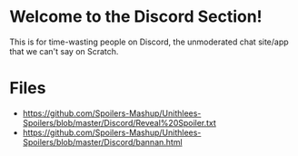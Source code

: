 # Welcome to the Discord Section!
This is for time-wasting people on Discord, the unmoderated chat site/app that we can't say on Scratch.
# Files
- https://github.com/Spoilers-Mashup/Unithlees-Spoilers/blob/master/Discord/Reveal%20Spoiler.txt
- https://github.com/Spoilers-Mashup/Unithlees-Spoilers/blob/master/Discord/bannan.html
